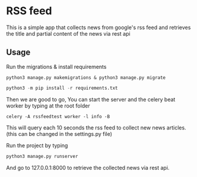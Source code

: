 # RSS feed

This is a simple app that collects news from google's rss feed and retrieves the title and partial content of the news via rest api

## Usage

Run the migrations & install requirements

```python3
python3 manage.py makemigrations & python3 manage.py migrate
```

```python
python3 -m pip install -r requirements.txt
```

Then we are good to go, You can start the server and the celery beat worker by typing at the root folder

```pythoncelery -A rssfeedtest worker -l info -B
celery -A rssfeedtest worker -l info -B
```

This will query each 10 seconds the rss feed to collect new news articles. (this can be changed in the settings.py file)

Run the project by typing 

```python
python3 manage.py runserver
```

And go to 127.0.0.1:8000 to retrieve the collected news via rest api.